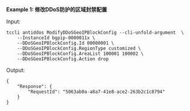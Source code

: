 **Example 1: 修改DDoS防护的区域封禁配置**



Input: 

```
tccli antiddos ModifyDDoSGeoIPBlockConfig --cli-unfold-argument  \
    --InstanceId bgpip-0000011x \
    --DDoSGeoIPBlockConfig.Id 00000001 \
    --DDoSGeoIPBlockConfig.RegionType customized \
    --DDoSGeoIPBlockConfig.AreaList 100001 100002 \
    --DDoSGeoIPBlockConfig.Action drop
```

Output: 
```
{
    "Response": {
        "RequestId": "5063ab0a-a8a7-41e8-ace2-263b2c1c8794"
    }
}
```

